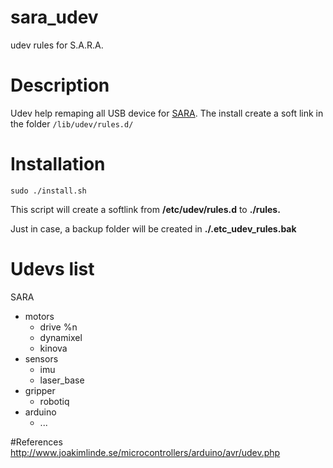 # sara_udev
udev rules for S.A.R.A.

# Description
Udev help remaping all USB device for [SARA](walkingmachine.ca).
The install create a soft link in the folder `/lib/udev/rules.d/`

# Installation
```
sudo ./install.sh
```
This script will create a softlink from **/etc/udev/rules.d** to **./rules.**

Just in case, a backup folder will be created in **./.etc_udev_rules.bak**

# Udevs list
SARA
  * motors
    * drive %n
    * dynamixel
    * kinova
  * sensors
    * imu
    * laser_base
  * gripper
    * robotiq
  * arduino
    * ...

#References
http://www.joakimlinde.se/microcontrollers/arduino/avr/udev.php